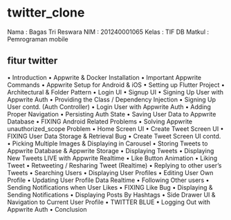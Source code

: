 # twitter_clone

Nama   : Bagas Tri Reswara
NIM    : 201240001065
Kelas  : TIF DB
Matkul : Pemrograman mobile

## fitur twitter
•	Introduction
•	Appwrite & Docker Installation
•	Important Appwrite Commands
•	Appwrite Setup for Android & iOS
•	Setting up Flutter Project
•	Architectural & Folder Pattern
•	Login UI
•	Signup UI
•	Signing Up User with Appwrite Auth
•	Providing the Class / Dependency Injection
•	Signing Up User contd. (Auth Controller)
•	Login User with Appwrite Auth
•	Adding Proper Navigation
•	Persisting Auth State
•	Saving User Data to Appwrite Database
•	FIXING Android Related Problems
•	Solving Appwrite unauthorized_scope Problem
•	Home Screen UI
•	Create Tweet Screen UI
•	FIXING User Data Storage & Retrieval Bug
•	Create Tweet Screen UI contd.
•	Picking Multiple Images & Displaying in Carousel
•	Storing Tweets to Appwrite Database & Appwrite Storage
•	Displaying Tweets
•	Displaying New Tweets LIVE with Appwrite Realtime
•	Like Button Animation
•	Liking Tweet
•	Retweeting / Resharing Tweet (Realtime)
•	Replying to other user’s Tweets
•	Searching Users
•	Displaying User Profiles
•	Editing User Own Profile
•	Updating User Profile Data Realtime
•	Following Other users
•	Sending Notifications when User Likes
•	FIXING Like Bug
•	Displaying & Sending Notifications
•	Displaying Posts By Hashtags
•	Side Drawer UI & Navigation to Current User Profile
•	TWITTER BLUE
•	Logging Out with Appwrite Auth
•	Conclusion


